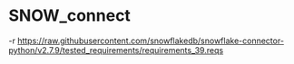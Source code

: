 # SNOW_connect

-r https://raw.githubusercontent.com/snowflakedb/snowflake-connector-python/v2.7.9/tested_requirements/requirements_39.reqs
